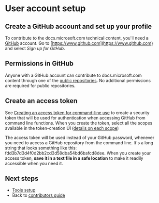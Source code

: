 # User account setup

## Create a GitHub account and set up your profile

To contribute to the docs.microsoft.com technical content, you'll need a [GitHub](https://www.github.com) account. Go to [https://www.github.com](https://www.github.com) and select *Sign up for GitHub*.

## Permissions in GitHub

Anyone with a GitHub account can contribute to docs.microsoft.com content through one of the [public repositories][DocsPubRepos]. No additional permissions are required for public repositories.

## Create an access token

See [Creating an access token for command-line use](https://help.github.com/articles/creating-an-access-token-for-command-line-use/) to create a security token that will be used for authentication when accessing GitHub from command line functions. When you create the token, select all the scopes available in the token-creation UI ([details on each scope](https://developer.github.com/v3/oauth/#scopes))

The access token will be used instead of your GitHub password, whenever you need to access a GitHub repository from the command line. It's a long string that looks something like this:  fdd3b7d3d4f0d2bb2cd3d58dba54bd6bafcd8dee. When you create your access token, **save it in a text file in a safe location** to make it readily accessible when you need it.

## Next steps
- [Tools setup](./tools-setup.md) 
- Back to [contributors guide](./readme.md)

<!--Anchors-->

[DocsPubRepos]: ./repository-organization.md